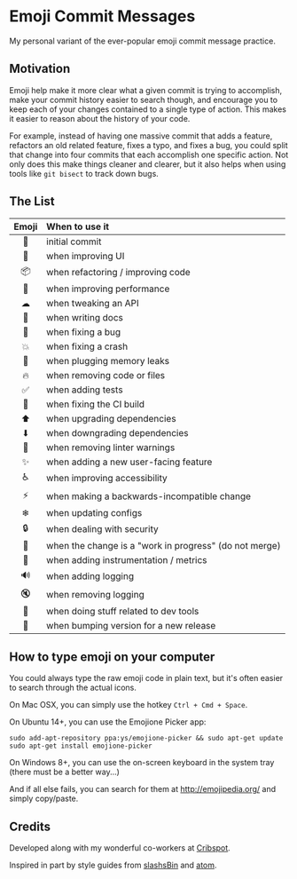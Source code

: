 # Emoji Commit Messages

My personal variant of the ever-popular emoji commit message practice.

## Motivation

Emoji help make it more clear what a given commit is trying to accomplish,
make your commit history easier to search though, and encourage you
to keep each of your changes contained to a single type of action.
This makes it easier to reason about the history of your code.

For example, instead of having one massive commit that adds a feature,
refactors an old related feature, fixes a typo, and fixes a bug,
you could split that change into four commits that each accomplish
one specific action. Not only does this make things cleaner and clearer,
but it also helps when using tools like `git bisect` to track down bugs.

## The List

| Emoji | When to use it |
|:-----:|:-------------- |
| 🎉 | initial commit |
| 🎨 | when improving UI |
| 📦 | when refactoring / improving code |
| 🐎 | when improving performance |
| ☁ | when tweaking an API |
| 📝 | when writing docs |
| 🐛 | when fixing a bug |
| 💥 | when fixing a crash |
| 🚱 | when plugging memory leaks |
| 🔥 | when removing code or files |
| ✅ | when adding tests |
| 💚 | when fixing the CI build |
| ⬆ | when upgrading dependencies |
| ⬇ | when downgrading dependencies |
| 👕 | when removing linter warnings |
| ✨ | when adding a new user-facing feature |
| ♿ | when improving accessibility |
| ⚡ | when making a backwards-incompatible change |
| ❄ | when updating configs |
| 🔒 | when dealing with security |
| 🚧 | when the change is a "work in progress" (do not merge) |
| 📡 | when adding instrumentation / metrics |
| 🔊 | when adding logging |
| 🔇 | when removing logging |
| 🚀 | when doing stuff related to dev tools |
| 💎 | when bumping version for a new release |

## How to type emoji on your computer

You could always type the raw emoji code in plain text,
but it's often easier to search through the actual icons.

On Mac OSX, you can simply use the hotkey `Ctrl + Cmd + Space`.

On Ubuntu 14+, you can use the Emojione Picker app:

```console
sudo add-apt-repository ppa:ys/emojione-picker && sudo apt-get update
sudo apt-get install emojione-picker
```

On Windows 8+, you can use the on-screen keyboard in the system tray (there must be a better way...)

And if all else fails, you can search for them at <http://emojipedia.org/>
and simply copy/paste.

## Credits

Developed along with my wonderful co-workers at [Cribspot](https://www.cribspot.com/).

Inspired in part by style guides from [slashsBin](https://github.com/slashsBin/styleguide-git-commit-message#suggested-emojis) and [atom](https://github.com/atom/atom/blob/master/CONTRIBUTING.md#git-commit-messages).
